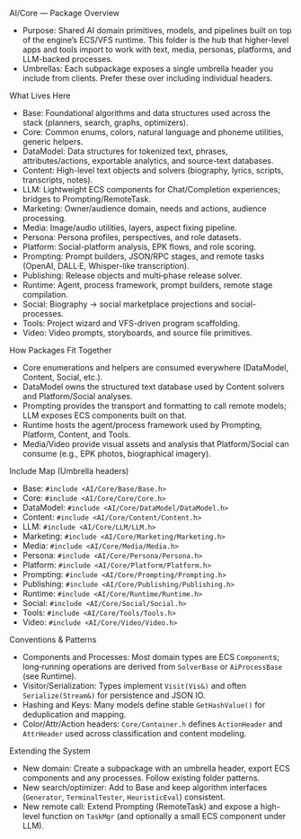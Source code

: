 AI/Core — Package Overview

- Purpose: Shared AI domain primitives, models, and pipelines built on top of the engine’s ECS/VFS runtime. This folder is the hub that higher-level apps and tools import to work with text, media, personas, platforms, and LLM-backed processes.
- Umbrellas: Each subpackage exposes a single umbrella header you include from clients. Prefer these over including individual headers.

What Lives Here

- Base: Foundational algorithms and data structures used across the stack (planners, search, graphs, optimizers).
- Core: Common enums, colors, natural language and phoneme utilities, generic helpers.
- DataModel: Data structures for tokenized text, phrases, attributes/actions, exportable analytics, and source-text databases.
- Content: High-level text objects and solvers (biography, lyrics, scripts, transcripts, notes).
- LLM: Lightweight ECS components for Chat/Completion experiences; bridges to Prompting/RemoteTask.
- Marketing: Owner/audience domain, needs and actions, audience processing.
- Media: Image/audio utilities, layers, aspect fixing pipeline.
- Persona: Persona profiles, perspectives, and role datasets.
- Platform: Social-platform analysis, EPK flows, and role scoring.
- Prompting: Prompt builders, JSON/RPC stages, and remote tasks (OpenAI, DALL·E, Whisper-like transcription).
- Publishing: Release objects and multi‑phase release solver.
- Runtime: Agent, process framework, prompt builders, remote stage compilation.
- Social: Biography → social marketplace projections and social-processes.
- Tools: Project wizard and VFS-driven program scaffolding.
- Video: Video prompts, storyboards, and source file primitives.

How Packages Fit Together

- Core enumerations and helpers are consumed everywhere (DataModel, Content, Social, etc.).
- DataModel owns the structured text database used by Content solvers and Platform/Social analyses.
- Prompting provides the transport and formatting to call remote models; LLM exposes ECS components built on that.
- Runtime hosts the agent/process framework used by Prompting, Platform, Content, and Tools.
- Media/Video provide visual assets and analysis that Platform/Social can consume (e.g., EPK photos, biographical imagery).

Include Map (Umbrella headers)

- Base:        `#include <AI/Core/Base/Base.h>`
- Core:        `#include <AI/Core/Core/Core.h>`
- DataModel:   `#include <AI/Core/DataModel/DataModel.h>`
- Content:     `#include <AI/Core/Content/Content.h>`
- LLM:         `#include <AI/Core/LLM/LLM.h>`
- Marketing:   `#include <AI/Core/Marketing/Marketing.h>`
- Media:       `#include <AI/Core/Media/Media.h>`
- Persona:     `#include <AI/Core/Persona/Persona.h>`
- Platform:    `#include <AI/Core/Platform/Platform.h>`
- Prompting:   `#include <AI/Core/Prompting/Prompting.h>`
- Publishing:  `#include <AI/Core/Publishing/Publishing.h>`
- Runtime:     `#include <AI/Core/Runtime/Runtime.h>`
- Social:      `#include <AI/Core/Social/Social.h>`
- Tools:       `#include <AI/Core/Tools/Tools.h>`
- Video:       `#include <AI/Core/Video/Video.h>`

Conventions & Patterns

- Components and Processes: Most domain types are ECS `Component`s; long‑running operations are derived from `SolverBase` or `AiProcessBase` (see Runtime).
- Visitor/Serialization: Types implement `Visit(Vis&)` and often `Serialize(Stream&)` for persistence and JSON IO.
- Hashing and Keys: Many models define stable `GetHashValue()` for deduplication and mapping.
- Color/Attr/Action headers: `Core/Container.h` defines `ActionHeader` and `AttrHeader` used across classification and content modeling.

Extending the System

- New domain: Create a subpackage with an umbrella header, export ECS components and any processes. Follow existing folder patterns.
- New search/optimizer: Add to Base and keep algorithm interfaces (`Generator`, `TerminalTester`, `HeuristicEval`) consistent.
- New remote call: Extend Prompting (RemoteTask) and expose a high-level function on `TaskMgr` (and optionally a small ECS component under LLM).

